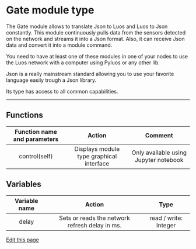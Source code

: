 # Gate module type

The Gate module allows to translate Json to Luos and Luos to Json constantly. This module continuously pulls data from the sensors detected on the network and streams it into a Json format. Also, it can receive Json data and convert it into a module command.

You need to have at least one of these modules in one of your nodes to use the Luos network with a computer using Pyluos or any other lib.

Json is a really mainstream standard allowing you to use your favorite language easily trough a Json library.

Its type has access to all common capabilities.

----

## Functions

| **Function name and parameters** | **Action** | **Comment** |
|:---:|:---:|:---:|
| control(self) | Displays module type graphical interface | Only available using Jupyter notebook |

## Variables

| **Variable name** | **Action** | **Type** |
|:---:|:---:|:---:|
| delay | Sets or reads the network refresh delay in ms. | read / write: Integer |

<div class="cust_edit_page"><a href="https://github.com/Luos-io/doc/src/_pages/high/modules_list/gate.md">Edit this page</a></div>

